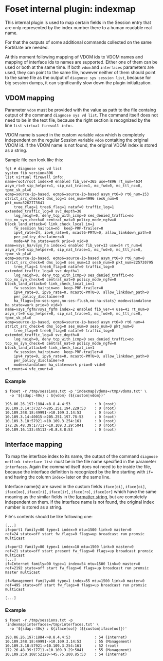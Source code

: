 # Foset internal plugin: indexmap

This internal plugin is used to map certain fields in the Session entry that are only represented by the index number
there to a human readable real name.

For that the outputs of some additional commands collected on the same FortiGate are needed.

At this moment following mapping of VDOM ids to VDOM names and mapping of interface ids to names are supported. Either 
one of them can be used or both at the same time. If both `vdom` and `interfaces` parameters are used, they can point
to the same file, however neither of them should point to the same file as the output of `diagnose sys session list`,
because for big session dumps, it can significantly slow down the plugin initialization.

## VDOM mapping

Parameter `vdom` must be provided with the value as path to the file containg output of the command `diagnose sys vd list`. 
The command itself does not need to be in the text file, because the right section is recognized by the line
`list virtual firewall info:`.

VDOM name is saved in the custom variable `vdom` which is completely independent on the regular Session variable `vdom`
contaiting the original VDOM id. If the VDOM name is not found, the original VDOM index is stored as a string.

Sample file can look like this:

```
fgt # diagnose sys vd list
system fib version=396
list virtual firewall info:
name=root/root index=0 enabled fib_ver=365 use=4896 rt_num=4634 asym_rt=0 sip_helper=1, sip_nat_trace=1, mc_fwd=0, mc_ttl_nc=0, tpmc_sk_pl=0
ecmp=source-ip-based, ecmp6=source-ip-based asym_rt6=0 rt6_num=153 strict_src_check=1 dns_log=1 ses_num=4996 ses6_num=0 pkt_num=3262773641
	tree_flag=1 tree6_flag=1 nataf=0 traffic_log=1 extended_traffic_log=0 svc_depth=38
	log_neigh=0, deny_tcp_with_icmp=0 ses_denied_traffic=no tcp_no_syn_check=0 central_nat=0 policy_mode_ngfw=0 block_land_attack=0 link_check_local_in=1
	fw_session_hairpin=no  keep-PRP-trailer=0
	ipv4_rate=24, ipv6_rate=0, mcast6-PMTU=0, allow_linkdown_path=0
	per_policy_disclaimer=0
	mode=AP ha_state=work prio=0 vid=0
name=vsys_ha/vsys_ha index=1 enabled fib_ver=13 use=54 rt_num=6 asym_rt=0 sip_helper=0, sip_nat_trace=1, mc_fwd=0, mc_ttl_nc=0, tpmc_sk_pl=0
ecmp=source-ip-based, ecmp6=source-ip-based asym_rt6=0 rt6_num=8 strict_src_check=0 dns_log=0 ses_num=13 ses6_num=0 pkt_num=225720795
	tree_flag=1 tree6_flag=0 nataf=0 traffic_log=0 extended_traffic_log=0 svc_depth=1
	log_neigh=0, deny_tcp_with_icmp=0 ses_denied_traffic=no tcp_no_syn_check=0 central_nat=0 policy_mode_ngfw=0 block_land_attack=0 link_check_local_in=1
	fw_session_hairpin=no  keep-PRP-trailer=0
	ipv4_rate=0, ipv6_rate=0, mcast6-PMTU=0, allow_linkdown_path=0
	per_policy_disclaimer=0
	ha_flags={no-ses-sync,no-ses-flush,no-ha-stats} mode=standalone ha_state=work prio=0 vid=0
name=vsys_fgfm/vsys_fgfm index=2 enabled fib_ver=4 use=41 rt_num=0 asym_rt=0 sip_helper=0, sip_nat_trace=1, mc_fwd=0, mc_ttl_nc=0, tpmc_sk_pl=0
ecmp=source-ip-based, ecmp6=source-ip-based asym_rt6=0 rt6_num=4 strict_src_check=0 dns_log=0 ses_num=0 ses6_num=0 pkt_num=0
	tree_flag=0 tree6_flag=0 nataf=0 traffic_log=0 extended_traffic_log=0 svc_depth=0
	log_neigh=0, deny_tcp_with_icmp=0 ses_denied_traffic=no tcp_no_syn_check=0 central_nat=0 policy_mode_ngfw=0 block_land_attack=0 link_check_local_in=1
	fw_session_hairpin=no  keep-PRP-trailer=0
	ipv4_rate=0, ipv6_rate=0, mcast6-PMTU=0, allow_linkdown_path=0
	per_policy_disclaimer=0
	mode=standalone ha_state=work prio=0 vid=0
vf_count=4 vfe_count=0
```

### Example

```
$ foset -r /tmp/sessions.txt -p 'indexmap|vdoms=/tmp/vdoms.txt' \
  -o '${sdap:-40s} : ${vdom} (${custom|vdom})'

193.86.26.197:1884->8.8.4.4:53           : 0 (root)
10.109.3.14:37327->205.251.194.229:53    : 0 (root)
10.109.248.18:49991->10.109.3.14:53      : 0 (root)
10.109.3.14:40015->205.251.197.78:53     : 0 (root)
10.109.3.18:57921->10.109.3.254:161      : 0 (root)
172.26.48.39:17711->10.109.3.29:5041     : 0 (root)
10.109.16.133:45113->8.8.8.8:53          : 0 (root)
```


## Interface mapping

To map the interface index to its name, the output of the command `diagnose netlink interface list` must be in the file
name specified in the parameter `interfaces`. Again the command itself does not need to be inside the file, because
the interface definition is recognized by the line starting with `if=` and having the column `index=` later on the same
line.

Interface name(s) are saved in the custom fields `iface[oi]`, `iface[oi]`, `iface[oo]`, `iface[ri]`, `iface[ir]`, 
`iface[ro]`, `iface[or]` which have the same meaning as the similar fields in the
[formatter string](https://github.com/ondrejholecek/fortisession/blob/master/fortiformatter/output_format.md), but are 
completely independent on them. If the interface name is not found, the original index number is stored as a string.

File's contents should be like following one:

```
[...]
if=port1 family=00 type=1 index=9 mtu=1500 link=0 master=0
ref=24 state=off start fw_flags=0 flags=up broadcast run promsic multicast

if=port2 family=00 type=1 index=10 mtu=1500 link=0 master=0
ref=21 state=off start present fw_flags=0 flags=up broadcast promsic multicast
[...]
if=Internet family=00 type=1 index=54 mtu=1500 link=0 master=0
ref=2192 state=off start fw_flags=0 flags=up broadcast run promsic master multicast

if=Management family=00 type=1 index=55 mtu=1500 link=0 master=0
ref=495 state=off start fw_flags=0 flags=up broadcast run promsic multicast

[...]
```

### Example

```
$ foset -r /tmp/sessions.txt -p 'indexmap|interfaces=/tmp/interfaces.txt' \
  -o '${sdap:-40s} : ${iface[oo]} (${custom|iface[oo]})'
  
193.86.26.197:1884->8.8.4.4:53           : 54 (Internet)
10.109.248.18:49991->10.109.3.14:53      : 55 (Management)
10.109.3.18:57921->10.109.3.254:161      : 52 (root)
172.26.48.39:17711->10.109.3.29:5041     : 55 (Management)
10.109.250.108:52120->45.75.200.85:53    : 54 (Internet)
```
